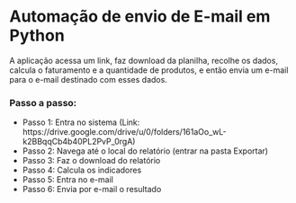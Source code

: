 # Automação de envio de E-mail em Python

A aplicação acessa um link, faz download da planilha, recolhe os dados, calcula o faturamento e a quantidade de produtos, e então envia um e-mail para o e-mail destinado com esses dados.

<h3>Passo a passo:</h3>

<ul>
  <li>Passo 1: Entra no sistema (Link: https://drive.google.com/drive/u/0/folders/161aOo_wL-k2BBqqCb4b40PL2PvP_0rgA)</li>
  <li>Passo 2: Navega até o local do relatório (entrar na pasta Exportar)</li>
  <li>Passo 3: Faz o download do relatório</li>
  <li>Passo 4: Calcula os indicadores</li>
  <li>Passo 5: Entra no e-mail</li>
  <li>Passo 6: Envia por e-mail o resultado</li>
 </ul>
